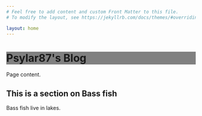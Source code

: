 ```yaml
---
# Feel free to add content and custom Front Matter to this file.
# To modify the layout, see https://jekyllrb.com/docs/themes/#overriding-theme-defaults

layout: home
---
```

<html>

<head>

<style>

h1  {

background-color: grey;

}

</style>

</head>

<body>
<h1>Psylar87's Blog</h1>

<p> Page content.</p>

<h2>This is a section on Bass fish</h2>

<p>Bass fish live in lakes.</р>
</body>

</html>